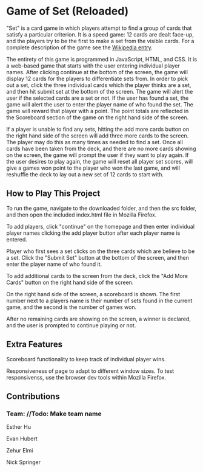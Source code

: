 # Game of Set (Reloaded)
"Set" is a card game in which players attempt to find a group of cards that satisfy a particular criterion. It is a speed game: 12 cards are dealt face-up, and the players try to be the first to make a set from the visible cards. For a complete description of the game see the [Wikipedia entry](<https://en.wikipedia.org/wiki/Set_(card_game)>).

The entirety of this game is programmed in JavaScript, HTML, and CSS. It is a web-based game that starts with the user entering individual player names. After clicking continue at the bottom of the screen, the game will display 12 cards for the players to differentiate sets from. In order to pick out a set, click the three individual cards which the player thinks are a set, and then hit submit set at the bottom of the screen. The game will alert the user if the selected cards are a set or not. If the user has found a set, the game will alert the user to enter the player name of who found the set. The game will reward that player with a point. The point totals are reflected in the Scoreboard section of the game on the right hand side of the screen. 

If a player is unable to find any sets, hitting the add more cards button on the right hand side of the screen will add three more cards to the screen. The player may do this as many times as needed to find a set. Once all cards have been taken from the deck, and there are no more cards showing on the screen, the game will prompt the user if they want to play again. If the user desires to play again, the game will reset all player set scores, will give a games won point to the player who won the last game, and will reshuffle the deck to lay out a new set of 12 cards to start with. 

## How to Play This Project

To run the game, navigate to the downloaded folder, and then the src folder, and then open the included index.html file in Mozilla Firefox.

To add players, click "continue" on the homepage and then enter individual player names clicking the add player button after each player name is entered.

Player who first sees a set clicks on the three cards which are believe to be a set. Click the "Submit Set" button at the bottom of the screen, and then enter the player name of who found it.

To add additional cards to the screen from the deck, click the "Add More Cards" button on the right hand side of the screen.

On the right hand side of the screen, a scoreboard is shown. The first number next to a players name is their number of sets found in the current game, and the second is the number of games won. 

After no remaining cards are showing on the screen, a winner is declared, and the user is prompted to continue playing or not. 

## Extra Features

Scoreboard functionality to keep track of individual player wins.

Responsiveness of page to adapt to different window sizes. To test responsivenss, use the browser dev tools within Mozilla Firefox.

## Contributions

### Team: //Todo: Make team name

Esther Hu

Evan Hubert

Zehur Elmi

Nick Springer

